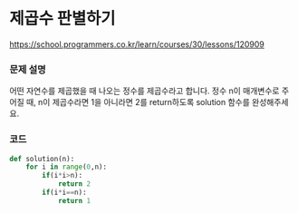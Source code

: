 # 제곱수 판별하기
https://school.programmers.co.kr/learn/courses/30/lessons/120909

### 문제 설명
어떤 자연수를 제곱했을 때 나오는 정수를 제곱수라고 합니다. 정수 n이 매개변수로 주어질 때, n이 제곱수라면 1을 아니라면 2를 return하도록 solution 함수를 완성해주세요.

### 코드
```python
def solution(n):
    for i in range(0,n):
        if(i*i>n):
            return 2
        if(i*i==n):
            return 1
```

